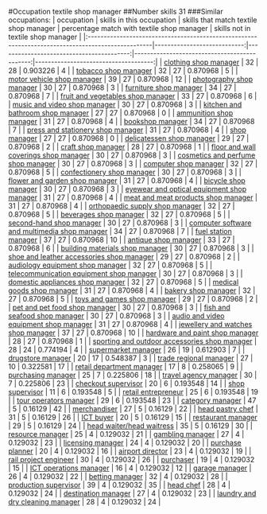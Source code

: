 #Occupation textile shop manager
##Number skills 31
###Similar occupations:
| occupation                                                                                        |   skills in this occupation |   skills that match textile shop manager |   percentage match with textile shop manager |   skills not in textile shop manager |
|:--------------------------------------------------------------------------------------------------|----------------------------:|-----------------------------------------:|---------------------------------------------:|-------------------------------------:|
| [clothing shop manager](clothing_shop_manager.md)                                                 |                          32 |                                       28 |                                     0.903226 |                                    4 |
| [tobacco shop manager](tobacco_shop_manager.md)                                                   |                          32 |                                       27 |                                     0.870968 |                                    5 |
| [motor vehicle shop manager](motor_vehicle_shop_manager.md)                                       |                          39 |                                       27 |                                     0.870968 |                                   12 |
| [photography shop manager](photography_shop_manager.md)                                           |                          30 |                                       27 |                                     0.870968 |                                    3 |
| [furniture shop manager](furniture_shop_manager.md)                                               |                          34 |                                       27 |                                     0.870968 |                                    7 |
| [fruit and vegetables shop manager](fruit_and_vegetables_shop_manager.md)                         |                          33 |                                       27 |                                     0.870968 |                                    6 |
| [music and video shop manager](music_and_video_shop_manager.md)                                   |                          30 |                                       27 |                                     0.870968 |                                    3 |
| [kitchen and bathroom shop manager](kitchen_and_bathroom_shop_manager.md)                         |                          27 |                                       27 |                                     0.870968 |                                    0 |
| [ammunition shop manager](ammunition_shop_manager.md)                                             |                          31 |                                       27 |                                     0.870968 |                                    4 |
| [bookshop manager](bookshop_manager.md)                                                           |                          34 |                                       27 |                                     0.870968 |                                    7 |
| [press and stationery shop manager](press_and_stationery_shop_manager.md)                         |                          31 |                                       27 |                                     0.870968 |                                    4 |
| [shop manager](shop_manager.md)                                                                   |                          27 |                                       27 |                                     0.870968 |                                    0 |
| [delicatessen shop manager](delicatessen_shop_manager.md)                                         |                          29 |                                       27 |                                     0.870968 |                                    2 |
| [craft shop manager](craft_shop_manager.md)                                                       |                          28 |                                       27 |                                     0.870968 |                                    1 |
| [floor and wall coverings shop manager](floor_and_wall_coverings_shop_manager.md)                 |                          30 |                                       27 |                                     0.870968 |                                    3 |
| [cosmetics and perfume shop manager](cosmetics_and_perfume_shop_manager.md)                       |                          30 |                                       27 |                                     0.870968 |                                    3 |
| [computer shop manager](computer_shop_manager.md)                                                 |                          32 |                                       27 |                                     0.870968 |                                    5 |
| [confectionery shop manager](confectionery_shop_manager.md)                                       |                          30 |                                       27 |                                     0.870968 |                                    3 |
| [flower and garden shop manager](flower_and_garden_shop_manager.md)                               |                          31 |                                       27 |                                     0.870968 |                                    4 |
| [bicycle shop manager](bicycle_shop_manager.md)                                                   |                          30 |                                       27 |                                     0.870968 |                                    3 |
| [eyewear and optical equipment shop manager](eyewear_and_optical_equipment_shop_manager.md)       |                          31 |                                       27 |                                     0.870968 |                                    4 |
| [meat and meat products shop manager](meat_and_meat_products_shop_manager.md)                     |                          31 |                                       27 |                                     0.870968 |                                    4 |
| [orthopaedic supply shop manager](orthopaedic_supply_shop_manager.md)                             |                          32 |                                       27 |                                     0.870968 |                                    5 |
| [beverages shop manager](beverages_shop_manager.md)                                               |                          32 |                                       27 |                                     0.870968 |                                    5 |
| [second-hand shop manager](second-hand_shop_manager.md)                                           |                          30 |                                       27 |                                     0.870968 |                                    3 |
| [computer software and multimedia shop manager](computer_software_and_multimedia_shop_manager.md) |                          34 |                                       27 |                                     0.870968 |                                    7 |
| [fuel station manager](fuel_station_manager.md)                                                   |                          37 |                                       27 |                                     0.870968 |                                   10 |
| [antique shop manager](antique_shop_manager.md)                                                   |                          33 |                                       27 |                                     0.870968 |                                    6 |
| [building materials shop manager](building_materials_shop_manager.md)                             |                          30 |                                       27 |                                     0.870968 |                                    3 |
| [shoe and leather accessories shop manager](shoe_and_leather_accessories_shop_manager.md)         |                          29 |                                       27 |                                     0.870968 |                                    2 |
| [audiology equipment shop manager](audiology_equipment_shop_manager.md)                           |                          32 |                                       27 |                                     0.870968 |                                    5 |
| [telecommunication equipment shop manager](telecommunication_equipment_shop_manager.md)           |                          30 |                                       27 |                                     0.870968 |                                    3 |
| [domestic appliances shop manager](domestic_appliances_shop_manager.md)                           |                          32 |                                       27 |                                     0.870968 |                                    5 |
| [medical goods shop manager](medical_goods_shop_manager.md)                                       |                          31 |                                       27 |                                     0.870968 |                                    4 |
| [bakery shop manager](bakery_shop_manager.md)                                                     |                          32 |                                       27 |                                     0.870968 |                                    5 |
| [toys and games shop manager](toys_and_games_shop_manager.md)                                     |                          29 |                                       27 |                                     0.870968 |                                    2 |
| [pet and pet food shop manager](pet_and_pet_food_shop_manager.md)                                 |                          30 |                                       27 |                                     0.870968 |                                    3 |
| [fish and seafood shop manager](fish_and_seafood_shop_manager.md)                                 |                          30 |                                       27 |                                     0.870968 |                                    3 |
| [audio and video equipment shop manager](audio_and_video_equipment_shop_manager.md)               |                          31 |                                       27 |                                     0.870968 |                                    4 |
| [jewellery and watches shop manager](jewellery_and_watches_shop_manager.md)                       |                          37 |                                       27 |                                     0.870968 |                                   10 |
| [hardware and paint shop manager](hardware_and_paint_shop_manager.md)                             |                          28 |                                       27 |                                     0.870968 |                                    1 |
| [sporting and outdoor accessories shop manager](sporting_and_outdoor_accessories_shop_manager.md) |                          28 |                                       24 |                                     0.774194 |                                    4 |
| [supermarket manager](supermarket_manager.md)                                                     |                          26 |                                       19 |                                     0.612903 |                                    7 |
| [drugstore manager](drugstore_manager.md)                                                         |                          20 |                                       17 |                                     0.548387 |                                    3 |
| [trade regional manager](trade_regional_manager.md)                                               |                          27 |                                       10 |                                     0.322581 |                                   17 |
| [retail department manager](retail_department_manager.md)                                         |                          17 |                                        8 |                                     0.258065 |                                    9 |
| [purchasing manager](purchasing_manager.md)                                                       |                          25 |                                        7 |                                     0.225806 |                                   18 |
| [travel agency manager](travel_agency_manager.md)                                                 |                          30 |                                        7 |                                     0.225806 |                                   23 |
| [checkout supervisor](checkout_supervisor.md)                                                     |                          20 |                                        6 |                                     0.193548 |                                   14 |
| [shop supervisor](shop_supervisor.md)                                                             |                          11 |                                        6 |                                     0.193548 |                                    5 |
| [retail entrepreneur](retail_entrepreneur.md)                                                     |                          25 |                                        6 |                                     0.193548 |                                   19 |
| [tour operators manager](tour_operators_manager.md)                                               |                          29 |                                        6 |                                     0.193548 |                                   23 |
| [category manager](category_manager.md)                                                           |                          47 |                                        5 |                                     0.16129  |                                   42 |
| [merchandiser](merchandiser.md)                                                                   |                          27 |                                        5 |                                     0.16129  |                                   22 |
| [head pastry chef](head_pastry_chef.md)                                                           |                          31 |                                        5 |                                     0.16129  |                                   26 |
| [ICT buyer](ICT_buyer.md)                                                                         |                          20 |                                        5 |                                     0.16129  |                                   15 |
| [restaurant manager](restaurant_manager.md)                                                       |                          29 |                                        5 |                                     0.16129  |                                   24 |
| [head waiter/head waitress](head_waiter-head_waitress.md)                                         |                          35 |                                        5 |                                     0.16129  |                                   30 |
| [resource manager](resource_manager.md)                                                           |                          25 |                                        4 |                                     0.129032 |                                   21 |
| [gambling manager](gambling_manager.md)                                                           |                          27 |                                        4 |                                     0.129032 |                                   23 |
| [licensing manager](licensing_manager.md)                                                         |                          24 |                                        4 |                                     0.129032 |                                   20 |
| [purchase planner](purchase_planner.md)                                                           |                          20 |                                        4 |                                     0.129032 |                                   16 |
| [airport director](airport_director.md)                                                           |                          23 |                                        4 |                                     0.129032 |                                   19 |
| [rail project engineer](rail_project_engineer.md)                                                 |                          30 |                                        4 |                                     0.129032 |                                   26 |
| [purchaser](purchaser.md)                                                                         |                          19 |                                        4 |                                     0.129032 |                                   15 |
| [ICT operations manager](ICT_operations_manager.md)                                               |                          16 |                                        4 |                                     0.129032 |                                   12 |
| [garage manager](garage_manager.md)                                                               |                          26 |                                        4 |                                     0.129032 |                                   22 |
| [betting manager](betting_manager.md)                                                             |                          32 |                                        4 |                                     0.129032 |                                   28 |
| [production supervisor](production_supervisor.md)                                                 |                          39 |                                        4 |                                     0.129032 |                                   35 |
| [head chef](head_chef.md)                                                                         |                          28 |                                        4 |                                     0.129032 |                                   24 |
| [destination manager](destination_manager.md)                                                     |                          27 |                                        4 |                                     0.129032 |                                   23 |
| [laundry and dry cleaning manager](laundry_and_dry_cleaning_manager.md)                           |                          28 |                                        4 |                                     0.129032 |                                   24 |
